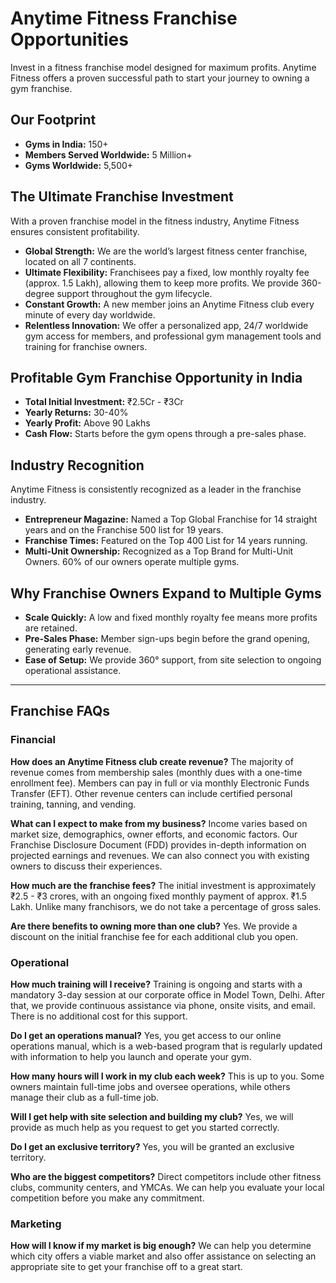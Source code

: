 # Anytime Fitness Franchise Opportunities

Invest in a fitness franchise model designed for maximum profits. Anytime Fitness offers a proven successful path to start your journey to owning a gym franchise.

## Our Footprint

*   **Gyms in India:** 150+
*   **Members Served Worldwide:** 5 Million+
*   **Gyms Worldwide:** 5,500+

## The Ultimate Franchise Investment

With a proven franchise model in the fitness industry, Anytime Fitness ensures consistent profitability.

*   **Global Strength:** We are the world’s largest fitness center franchise, located on all 7 continents.
*   **Ultimate Flexibility:** Franchisees pay a fixed, low monthly royalty fee (approx. 1.5 Lakh), allowing them to keep more profits. We provide 360-degree support throughout the gym lifecycle.
*   **Constant Growth:** A new member joins an Anytime Fitness club every minute of every day worldwide.
*   **Relentless Innovation:** We offer a personalized app, 24/7 worldwide gym access for members, and professional gym management tools and training for franchise owners.

## Profitable Gym Franchise Opportunity in India

*   **Total Initial Investment:** ₹2.5Cr - ₹3Cr
*   **Yearly Returns:** 30-40%
*   **Yearly Profit:** Above 90 Lakhs
*   **Cash Flow:** Starts before the gym opens through a pre-sales phase.

## Industry Recognition

Anytime Fitness is consistently recognized as a leader in the franchise industry.
*   **Entrepreneur Magazine:** Named a Top Global Franchise for 14 straight years and on the Franchise 500 list for 19 years.
*   **Franchise Times:** Featured on the Top 400 List for 14 years running.
*   **Multi-Unit Ownership:** Recognized as a Top Brand for Multi-Unit Owners. 60% of our owners operate multiple gyms.

## Why Franchise Owners Expand to Multiple Gyms

*   **Scale Quickly:** A low and fixed monthly royalty fee means more profits are retained.
*   **Pre-Sales Phase:** Member sign-ups begin before the grand opening, generating early revenue.
*   **Ease of Setup:** We provide 360° support, from site selection to ongoing operational assistance.

---

## Franchise FAQs

### Financial

**How does an Anytime Fitness club create revenue?**
The majority of revenue comes from membership sales (monthly dues with a one-time enrollment fee). Members can pay in full or via monthly Electronic Funds Transfer (EFT). Other revenue centers can include certified personal training, tanning, and vending.

**What can I expect to make from my business?**
Income varies based on market size, demographics, owner efforts, and economic factors. Our Franchise Disclosure Document (FDD) provides in-depth information on projected earnings and revenues. We can also connect you with existing owners to discuss their experiences.

**How much are the franchise fees?**
The initial investment is approximately ₹2.5 - ₹3 crores, with an ongoing fixed monthly payment of approx. ₹1.5 Lakh. Unlike many franchisors, we do not take a percentage of gross sales.

**Are there benefits to owning more than one club?**
Yes. We provide a discount on the initial franchise fee for each additional club you open.

### Operational

**How much training will I receive?**
Training is ongoing and starts with a mandatory 3-day session at our corporate office in Model Town, Delhi. After that, we provide continuous assistance via phone, onsite visits, and email. There is no additional cost for this support.

**Do I get an operations manual?**
Yes, you get access to our online operations manual, which is a web-based program that is regularly updated with information to help you launch and operate your gym.

**How many hours will I work in my club each week?**
This is up to you. Some owners maintain full-time jobs and oversee operations, while others manage their club as a full-time job.

**Will I get help with site selection and building my club?**
Yes, we will provide as much help as you request to get you started correctly.

**Do I get an exclusive territory?**
Yes, you will be granted an exclusive territory.

**Who are the biggest competitors?**
Direct competitors include other fitness clubs, community centers, and YMCAs. We can help you evaluate your local competition before you make any commitment.

### Marketing

**How will I know if my market is big enough?**
We can help you determine which city offers a viable market and also offer assistance on selecting an appropriate site to get your franchise off to a great start.